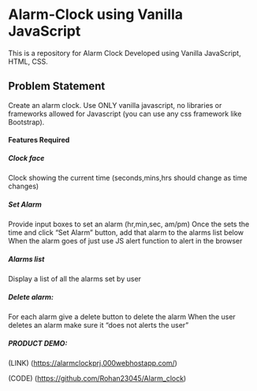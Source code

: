# Alarm-Clock using Vanilla JavaScript
This is a repository for Alarm Clock Developed using Vanilla JavaScript, HTML, CSS.



## Problem Statement
Create an alarm clock. Use ONLY vanilla javascript, no libraries or frameworks allowed for Javascript (you can use any css framework like Bootstrap).

#### Features Required
##### Clock face

Clock showing the current time (seconds,mins,hrs should change as time changes)

##### Set Alarm

Provide input boxes to set an alarm (hr,min,sec, am/pm)
Once the sets the time and click “Set Alarm” button, add that alarm to the alarms list below
When the alarm goes of just use JS alert function to alert in the browser
##### Alarms list

Display a list of all the alarms set by user
##### Delete alarm:

For each alarm give a delete button to delete the alarm
When the user deletes an alarm make sure it “does not alerts the user”


##### PRODUCT DEMO:

(LINK) (https://alarmclockprj.000webhostapp.com/)

(CODE) (https://github.com/Rohan23045/Alarm_clock)
